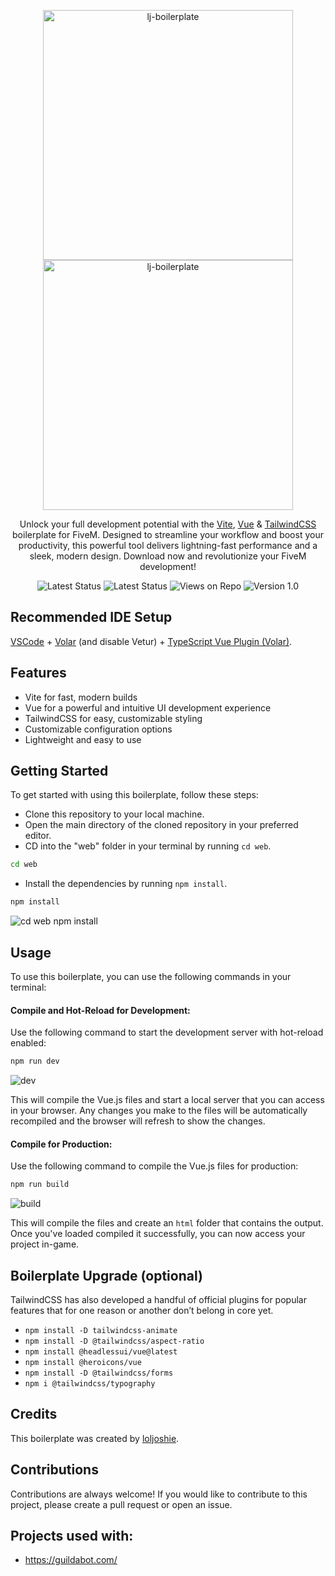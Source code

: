 <p align="center">
  <a href="https://github.com/loljoshie/lj-boilerplate/#gh-light-mode-only" target="_blank">
    <img src="https://user-images.githubusercontent.com/91661118/233499718-11d46bc9-0691-4e1c-9dc0-45dd84f0092d.svg" alt="lj-boilerplate" width="400">
  </a>
  <a href="https://github.com/loljoshie/lj-boilerplate/#gh-dark-mode-only" target="_blank">
    <img src="https://user-images.githubusercontent.com/91661118/233499762-71b7c870-4c54-4312-b64f-26f006336317.svg" alt="lj-boilerplate" width="400">
  </a>
</p>

<p align="center">
Unlock your full development potential with the <a href="https://vitejs.dev/">Vite</a>, <a href="https://vuejs.org/">Vue</a> & <a href="https://tailwindcss.com/">TailwindCSS</a> boilerplate for FiveM. Designed to streamline your workflow and boost your productivity, this powerful tool delivers lightning-fast performance and a sleek, modern design. Download now and revolutionize your FiveM development!
<p>
<!--
<p align="center">
  <a href="https://heroicons.com"><strong>Something epic coming soon &rarr;</strong></a>
</p>
-->
<p align="center">
    <img src="https://img.shields.io/badge/framework-standalone-important" alt="Latest Status">
    <img src="https://img.shields.io/badge/status-working-brightgreen.svg" alt="Latest Status">
    <img src="https://img.shields.io/badge/views-151-blue.svg" alt="Views on Repo">
    <img src="https://img.shields.io/badge/version-1.0-blueviolet.svg" alt="Version 1.0">
</p>

## Recommended IDE Setup
[VSCode](https://code.visualstudio.com/) + [Volar](https://marketplace.visualstudio.com/items?itemName=johnsoncodehk.volar) (and disable Vetur) + [TypeScript Vue Plugin (Volar)](https://marketplace.visualstudio.com/items?itemName=johnsoncodehk.vscode-typescript-vue-plugin).

## Features
* Vite for fast, modern builds
* Vue for a powerful and intuitive UI development experience
* TailwindCSS for easy, customizable styling
* Customizable configuration options
* Lightweight and easy to use

## Getting Started
To get started with using this boilerplate, follow these steps:

* Clone this repository to your local machine.
* Open the main directory of the cloned repository in your preferred editor.
* CD into the "web" folder in your terminal by running `cd web`.
```sh
cd web
```
* Install the dependencies by running `npm install`.
```sh
npm install
```

![cd web npm install](https://user-images.githubusercontent.com/91661118/233503622-4a8a847d-80d4-441c-8e72-458851ad3531.gif)

## Usage
To use this boilerplate, you can use the following commands in your terminal:

#### Compile and Hot-Reload for Development:
Use the following command to start the development server with hot-reload enabled:

```sh
npm run dev
```

![dev](https://user-images.githubusercontent.com/91661118/233505518-195efbab-6e65-481c-939f-826eb4c9c76f.gif)

This will compile the Vue.js files and start a local server that you can access in your browser. Any changes you make to the files will be automatically recompiled and the browser will refresh to show the changes.

#### Compile for Production:
Use the following command to compile the Vue.js files for production:

```sh
npm run build
```

![build](https://user-images.githubusercontent.com/91661118/233505563-0dfecd20-dcea-4f6f-a127-e1dcf4163422.gif)

This will compile the files and create an `html` folder that contains the output. Once you've loaded compiled it successfully, you can now access your project in-game.

## Boilerplate Upgrade (optional)
TailwindCSS has also developed a handful of official plugins for popular features that for one reason or another don’t belong in core yet.

* ```npm install -D tailwindcss-animate```
* ```npm install -D @tailwindcss/aspect-ratio```
* ```npm install @headlessui/vue@latest```
* ```npm install @heroicons/vue```
* ```npm install -D @tailwindcss/forms```
* ```npm i @tailwindcss/typography```

## Credits
This boilerplate was created by <a href="https://heroicons.com/" target="_blank">loljoshie</a>.

## Contributions
Contributions are always welcome! If you would like to contribute to this project, please create a pull request or open an issue.

## Projects used with:
* https://guildabot.com/
